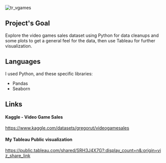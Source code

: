 ![tr_vgames](https://github.com/Nati23A/Video-Game-Industry-Analysis/assets/95759921/8612d2cc-8699-4485-882b-f5597a4edf15)
## Project's Goal
Explore the video games sales dataset using Python for data cleanups and some plots to  get a general feel for the data, then use Tableau for further visualization.

## Languages
I used Python, and these specific libraries:
- Pandas 
- Seaborn

## Links
#### Kaggle - Video Game Sales
https://www.kaggle.com/datasets/gregorut/videogamesales

#### My Tableau Public visualization
https://public.tableau.com/shared/SRH3J4X7G?:display_count=n&:origin=viz_share_link


